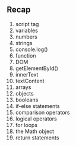 ## Recap

1. script tag
2. variables
3. numbers
4. strings
5. console.log()
6. function
7. DOM
8. getElementById()
9. innerText
10. textContent
11. arrays
12. objects
13. booleans
14. if-else statements
15. comparison operators
16. logical operators
17. for loops
18. the Math object
19. return statements
